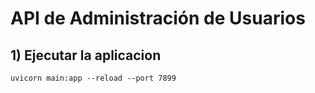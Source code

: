 # API de Administración de Usuarios

## 1) Ejecutar la aplicacion

```shell
uvicorn main:app --reload --port 7899
```
